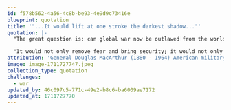 ```yaml
---
id: f578b562-4a56-4c8b-be93-4e9d9c73416e
blueprint: quotation
title: '"...It would lift at one stroke the darkest shadow..."'
quotation: |-
  "The great question is: can global war now be outlawed from the world? If so, it would mark the greatest advance in civilization since the Sermon on the Mount. It would lift at one stroke the darkest shadow which has engulfed mankind from the beginning. 

  "It would not only remove fear and bring security; it would not only create new moral and spiritual values; it would produce an economic wave of prosperity that would raise the world's standard of living beyond anything ever dreamed of by man."
attribution: 'General Douglas MacArthur (1880 - 1964) American military leader'
image: image-1711727747.jpeg
collection_type: quotation
challenges:
  - war
updated_by: 46c097c5-771c-49e2-b8c6-ba6009ae7172
updated_at: 1711727770
---
```

